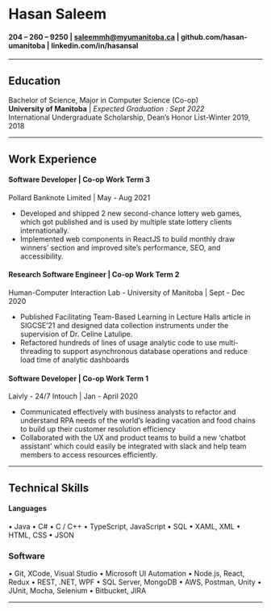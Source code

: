 # Hasan Saleem
####  204 – 260 – 9250 |  saleemmh@myumanitoba.ca | github.com/hasan-umanitoba | linkedin.com/in/hasansal

---

## Education
 Bachelor of Science, Major in Computer Science (Co-op)  
 **University of Manitoba**  |  *Expected Graduation : Sept 2022*  
 International Undergraduate Scholarship, Dean’s Honor List-Winter 2019, 2018

---

## Work Experience
#### Software Developer | Co-op Work Term 3
Pollard Banknote Limited | May - Aug 2021
* Developed and shipped 2 new second-chance lottery web games, which got published and is used by multiple state lottery clients internationally. 
* Implemented web components in ReactJS to build monthly draw winners’ section and improved site’s performance, SEO, and accessibility.

#### Research Software Engineer | Co-op Work Term 2
Human-Computer Interaction Lab - University of Manitoba | Sept - Dec 2020
* Published Facilitating Team-Based Learning in Lecture Halls article in SIGCSE’21 and designed data collection instruments under the supervision of Dr. Celine Latulipe.
* Refactored hundreds of lines of usage analytic code to use multi-threading to support asynchronous database operations and reduce load time of analytic dashboards 

#### Software Developer | Co-op Work Term 1
Laivly - 24/7 Intouch | Jan - April 2020
* Communicated effectively with business analysts to refactor and understand RPA needs of the world’s leading vacation and food chains to build up their customer resolution efficiency
* Collaborated with the UX and product teams to build a new ‘chatbot assistant’ which could easily be integrated with slack and help team members to access resources efficiently.

---

## Technical Skills
#### Languages 
• Java • C# • C / C++
• TypeScript, JavaScript • SQL 
• XAML, XML • HTML, CSS • JSON 
### Software
• Git, XCode, Visual Studio • Microsoft UI Automation 
• Node.js, React, Redux • REST, .NET, WPF
• SQL Server, MongoDB • AWS, Postman, Unity
• JUnit, Mocha, Selenium  • Bitbucket, JIRA

---

